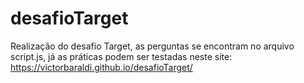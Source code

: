 # desafioTarget

Realização do desafio Target, as perguntas se encontram no arquivo script.js, 
já as práticas podem ser testadas neste site: https://victorbaraldi.github.io/desafioTarget/

